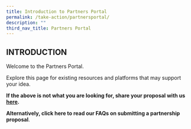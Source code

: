 ```yaml
---
title: Introduction to Partners Portal
permalink: /take-action/partnersportal/
description: ""
third_nav_title: Partners Portal
---
```

## INTRODUCTION

Welcome to the Partners Portal. 

Explore this page for existing resources and platforms that may support your idea. 




**If the above is not what you are looking for, share your proposal with us [here](https://go.gov.sg/takeactiontoday).**

**Alternatively, click here to read our FAQs on submitting a partnership proposal**.